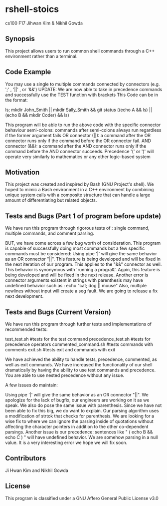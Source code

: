 # rshell-stoics
cs100 F17
Jihwan Kim & Nikhil Gowda


## Synopsis

This project allows users to run common shell commands through a C++ environment rather than a terminal. 

## Code Example

You may use a single to multiple commands connected by connectors (e.g. ';' , '||' , or '&&')
UPDATE: We are now able to take in precedence commands and successfully use the TEST function with brackets
This Code can be in the format: 

ls; mkdir John_Smith || mkdir Sally_Smith && git status
((echo A && ls) || (echo B && mkdir Coder) && ls)

This program will be able to run the above code with the specific connector behaviour
semi-colons: commands after semi-colons always run regardless if the former argument fails
OR connector (||): a command after the OR connector runs only if the command before the OR connector fail. 
AND connector (&&): a command after the AND connector runs only if the command before the AND connector succeeds. 
Precedence '(' or ')'  will operate very similarly to mathematics or any other logic-based system

## Motivation

This project was created and inspired by Bash (GNU Project's shell). We hoped to mimic a Bash environment in a C++ 
environment by combining unique system calls with a composite structure that can handle a large amount of differentiating
but related objects. 

## Tests and Bugs (Part 1 of program before update)

We have run this program through rigorous tests of : single command, multiple commands, and comment parsing.

BUT, we have come across a few bug worth of consideration. 
This program is capable of successfully doing most commands but a few specific commands must be considered:
Using pipe '|' will give the same behavior as an OR connector "||". This feature is being developed and will be fixed in the next iteration of our program. 
This applies to the "&&" connector as well. This behavior is synonymous with 'running a progra&'. Again, this feature is being developed and will be fixed in the
next release. 
Another error is connector arguments existent in strings with parenthesis may have undefined behavior such as : echo "cat; dog || mouse"
Also, multiple newlines without input will create a seg fault. We are going to release a fix next development. 

## Tests and Bugs (Current Version)

We have run this program through further tests and implementations of recommended tests:

test_test.sh			#tests for the test command
precedence_test.sh		#tests for precedence operators
commented_command.sh		#tests commands with comments
exit.sh				#tests exit and commands with exit

We have achieved the ability to handle tests, precedence, commented, as well as exit commands. We have increased the functionality of our shell dramatically by having the ability to use test commands and precedence. You are able to use nested precedence without any issue. 

A few issues do maintain:

Using pipe '|' will give the same behavior as an OR connector "||". We apologize for the lack of bugfix, our engineers are working on it as we speak. We also do pose the same issue with parenthesis. Since we have not been able to fix this big, we do want to explain. Our parsing algorithm uses a modification of strtok that checks for parenthesis. We are looking for a wise fix to where we can ignore the parsing inside of quotations without affecting the character pointers in addition to the other co-dependent parsings. Another issue is our precedence: sentences like " ( echo B && echo C ) " will have undefined behavior. We are somehow parsing in a null value. It is a very interesting error we  hope we will fix soon. 



## Contributors

Ji Hwan Kim
and
Nikhil Gowda

## License

This program is classified under a GNU Affero General Public License v3.0


